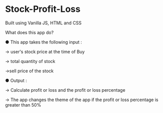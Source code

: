 # Stock-Profit-Loss
Built using Vanilla JS, HTML and CSS

What does this app do?

● This app takes the following input : 

→ user's stock price at the time of Buy

→ total  quantity of stock

→sell price of the stock

●  Output :

→ Calculate profit or loss and the profit or loss percentage

→ The app changes the theme of the app if the profit or loss percentage is greater than 50%
